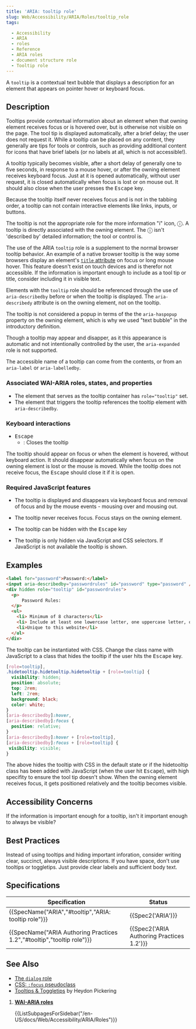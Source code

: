 ```yaml
---
title: 'ARIA: tooltip role'
slug: Web/Accessibility/ARIA/Roles/tooltip_role
tags: 

  - Accessibility
  - ARIA
  - roles
  - Reference
  - ARIA roles
  - document structure role
  - Tooltip role
---
```


A `tooltip` is a contextual text bubble that displays a description for an element that appears on pointer hover or keyboard focus.

## Description

Tooltips provide contextual information about an element when that owning element receives focus or is hovered over, but is otherwise not visible on the page. The tool tip is displayed automatically, after a brief delay; the user does not request it. While a tooltip can be placed on any content, they generally are tips for tools or controls, such as providing additional content for icons that have brief labels (or no labels at all, which is not accessible!).

A tooltip typically becomes visible, after a short delay of generally one to five seconds, in response to a mouse hover, or after the owning element receives keyboard focus. Just at it is opened automatically, without user request, it is closed automatically when focus is lost or on mouse out. It should also close when the user presses the <kbd>Escape</kbd> key. 

Because the tooltip itself never receives focus and is not in the tabbing order, a tooltip can not contain interactive elements like links, inputs, or buttons.

The tooltip is not the appropriate role for the more information "i" icon, ⓘ. A tooltip is directly associated with the owning element. The ⓘ isn't 'described by' detailed information; the tool or control is.


The use of the ARIA  `tooltip` role is a supplement to the normal browser tooltip behavior. An example of a native browser tooltip is the way some browsers display an element's [`title` attribute](/en-US/docs/Web/HTML/Global_attributes/title) on focus or long mouse hover. This feature doesn't exist on touch devices and is therefor not accessible. If the information is important enough to include as a tool tip or title, consider including it in visible text.

Elements with the `tooltip` role should be referenced through the use of `aria-describedby` before or when the tooltip is displayed. The `aria-describedy` attribute is on the owning element, not on the tooltip.

The tooltip is not considered a popup in terms of the the `aria-haspopup` property on the owning element, which is why we used "text bubble" in the introductory definition. 

Though a tooltip may appear and disapper, as it this appearance is automatic and not intentionally controlled by the user, the `aria-expanded` role is not supported. 

The accessible name of a tooltip can come from the contents, or from an `aria-label` or `aria-labelledby`.

### Associated WAI-ARIA roles, states, and properties

* The element that serves as the tooltip container has `role="tooltip"` set.
* The element that triggers the tooltip references the tooltip element with `aria-describedby`.
  
### Keyboard interactions

- <kbd>Escape</kbd> 
  - : Closes the tooltip


The tooltip should appear on focus or when the element is hovered, without keyboard action. It should disappear automatically when focus on the owning element is lost or the mouse is moved. While the tooltip does not receive focus, the <kbd>Escape</kbd> should close it if it is open.

### Required JavaScript features

- The tooltip is displayed and disappears via keyboard focus and removal of focus and by the mouse events - mousing over and mousing out.

- The tooltip never receives focus. Focus stays on the owning element.

- The tooltip can be hidden with the <kbd>Escape</kbd> key

- The tooltip is only hidden via JavaScript and CSS selectors. If JavaScript is not available the tooltip is shown.


## Examples

```html
<label for="password">Password:</label>
<input aria-describedby="passwordrules" id="password" type="password" />
<div hidden role="tooltip" id="passwordrules">
  <p>
      Password Rules:
  </p>
  <ul>
    <li> Minimum of 8 characters</li>
    <li> Include at least one lowercase letter, one uppercase letter, one number and one special character</li>
    <li>Unique to this website</li>
  </ul>
</div>

````
The tooltip can be instantiated with CSS. Change the class name with JavaScript to a class that hides the tooltip if the user hits the <kbd>Escape</kbd> key.

````css
[role=tooltip],
.hidetooltip.hidetooltip.hidetooltip + [role=tooltip] {
  visibility: hidden;
  position: absolute;
  top: 2rem;
  left: 2rem;
  background: black;
  color: white;
}
[aria-describedby]:hover,
[aria-describedby]:focus {
  position: relative;
}
[aria-describedby]:hover + [role=tooltip],
[aria-describedby]:focus + [role=tooltip] {
 visibility: visible;
}
````
The above hides the tooltip with CSS in the default state or if the hidetooltip class has been added with JavaScript (when the user hit <kbd>Escape</kbd>), with high specifity to ensure the tool tip doesn't show. When the owning element receives focus, it gets positioned relatively and the tooltip becomes visible.



## Accessibility Concerns

If the information is important enough for a tooltip, isn't it important enough to always be visible?

## Best Practices

Instead of using tooltips and hiding important inforation, consider writing clear, succinct, always visible descriptions. If you have space, don't use tooltips or toggletips. Just provide clear labels and sufficient body text.

## Specifications

| Specification                                                                                                                    | Status                                           |
| -------------------------------------------------------------------------------------------------------------------------------- | ------------------------------------------------ |
| {{SpecName("ARIA","#tooltip","ARIA: tooltip role")}}                                             | {{Spec2('ARIA')}}                         |
| {{SpecName("ARIA Authoring Practices 1.2","#tooltip","tooltip role")}} | {{Spec2('ARIA Authoring Practices 1.2')}} |


## See Also

- [The `dialog` role](/en-US/docs/Web/Accessibility/ARIA/Roles/Dialog_role)
- [CSS: `:focus` pseudoclass](/en-US/docs/Web/CSS/:focus)
- [Tooltips & Toggletips](https://inclusive-components.design/tooltips-toggletips/) by Heydon Pickering

<section id="Quick_links">

1. [**WAI-ARIA roles**](/en-US/docs/Web/Accessibility/ARIA/Roles)

    {{ListSubpagesForSidebar("/en-US/docs/Web/Accessibility/ARIA/Roles")}}

</section>
